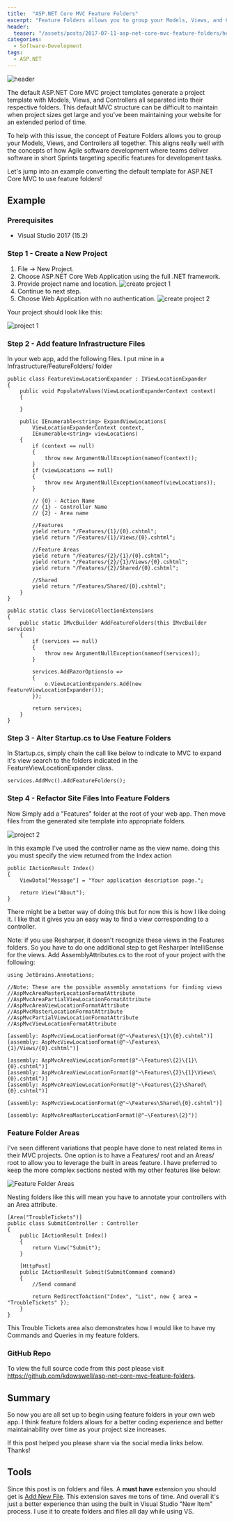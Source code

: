 ```yaml
---
title:  "ASP.NET Core MVC Feature Folders"
excerpt: "Feature Folders allows you to group your Models, Views, and Controllers all together."
header:
  teaser: "/assets/posts/2017-07-11-asp-net-core-mvc-feature-folders/header.jpg"
categories: 
  - Software-Development
tags:
  - ASP.NET
---
```


![header](/assets/posts/2017-07-11-asp-net-core-mvc-feature-folders/header.jpg)

The default ASP.NET Core MVC project templates generate a project template with Models, Views, and Controllers all separated into their respective folders. This default MVC structure can be difficult to maintain when project sizes get large and you've been maintaining your website for an extended period of time.

To help with this issue, the concept of Feature Folders allows you to group your Models, Views, and Controllers all together. This aligns really well with the concepts of how Agile software development where teams deliver software in short Sprints targeting specific features for development tasks.

Let's jump into an example converting the default template for ASP.NET Core MVC to use feature folders!

## Example

### Prerequisites

* Visual Studio 2017 (15.2)

### Step 1 - Create a New Project

1. File -> New Project.
2. Choose ASP.NET Core Web Application using the full .NET framework.
3. Provide project name and location.
![create project 1](/assets/posts/2017-07-11-asp-net-core-mvc-feature-folders/CreateProj1.jpg)
4. Continue to next step.
5. Choose Web Application with no authentication.
![create project 2](/assets/posts/2017-07-11-asp-net-core-mvc-feature-folders/CreateProj2.jpg)

Your project should look like this:

![project 1](/assets/posts/2017-07-11-asp-net-core-mvc-feature-folders/Project1.jpg)

### Step 2 - Add feature Infrastructure Files

In your web app, add the following files. I put mine in a Infrastructure/FeatureFolders/ folder

```
public class FeatureViewLocationExpander : IViewLocationExpander
{
    public void PopulateValues(ViewLocationExpanderContext context)
    {

    }

    public IEnumerable<string> ExpandViewLocations(
        ViewLocationExpanderContext context,
        IEnumerable<string> viewLocations)
    {
        if (context == null)
        {
            throw new ArgumentNullException(nameof(context));
        }
        if (viewLocations == null)
        {
            throw new ArgumentNullException(nameof(viewLocations));
        }

        // {0} - Action Name
        // {1} - Controller Name
        // {2} - Area name

        //Features
        yield return "/Features/{1}/{0}.cshtml";
        yield return "/Features/{1}/Views/{0}.cshtml";

        //Feature Areas
        yield return "/Features/{2}/{1}/{0}.cshtml";
        yield return "/Features/{2}/{1}/Views/{0}.cshtml";
        yield return "/Features/{2}/Shared/{0}.cshtml";

        //Shared
        yield return "/Features/Shared/{0}.cshtml";
    }
}
```

```
public static class ServiceCollectionExtensions
{
    public static IMvcBuilder AddFeatureFolders(this IMvcBuilder services)
    {
        if (services == null)
        {
            throw new ArgumentNullException(nameof(services));
        }

        services.AddRazorOptions(o =>
        {
            o.ViewLocationExpanders.Add(new FeatureViewLocationExpander());
        });

        return services;
    }
}
```

### Step 3 - Alter Startup.cs to Use Feature Folders

In Startup.cs, simply chain the call like below to indicate to MVC to expand it's view search to the folders indicated in the FeatureViewLocationExpander class.

```
services.AddMvc().AddFeatureFolders();
```

### Step 4 - Refactor Site Files Into Feature Folders

Now Simply add a "Features" folder at the root of your web app. Then move files from the generated site template into appropriate folders.

![project 2](/assets/posts/2017-07-11-asp-net-core-mvc-feature-folders/Project2.jpg)

In this example I've used the controller name as the view name. doing this you must specify the view returned from the Index action

```
public IActionResult Index()
{
    ViewData["Message"] = "Your application description page.";

    return View("About");
}
```

There might be a better way of doing this but for now this is how I like doing it. I like that it gives you an easy way to find a view corresponding to a controller.

Note: if you use Resharper, it doesn't recognize these views in the Features folders. So you have to do one additional step to get Resharper IntelliSense for the views. Add AssemblyAttributes.cs to the root of your project with the following:

```
using JetBrains.Annotations;

//Note: These are the possible assembly annotations for finding views
//AspMvcAreaMasterLocationFormatAttribute
//AspMvcAreaPartialViewLocationFormatAttribute
//AspMvcAreaViewLocationFormatAttribute
//AspMvcMasterLocationFormatAttribute
//AspMvcPartialViewLocationFormatAttribute
//AspMvcViewLocationFormatAttribute

[assembly: AspMvcViewLocationFormat(@"~\Features\{1}\{0}.cshtml")]
[assembly: AspMvcViewLocationFormat(@"~\Features\{1}/Views/{0}.cshtml")]

[assembly: AspMvcAreaViewLocationFormat(@"~\Features\{2}\{1}\{0}.cshtml")]
[assembly: AspMvcAreaViewLocationFormat(@"~\Features\{2}\{1}\Views\{0}.cshtml")]
[assembly: AspMvcAreaViewLocationFormat(@"~\Features\{2}\Shared\{0}.cshtml")]

[assembly: AspMvcViewLocationFormat(@"~\Features\Shared\{0}.cshtml")]

[assembly: AspMvcAreaMasterLocationFormat(@"~\Features\{2}")]
```

### Feature Folder Areas
I've seen different variations that people have done to nest related items in their MVC projects. One option is to have a Features/ root and an Areas/ root to allow you to leverage the built in areas feature. I have preferred to keep the more complex sections nested with my other features like below:

![Feature Folder Areas](/assets/posts/2017-07-11-asp-net-core-mvc-feature-folders/troubletickets.jpg)

Nesting folders like this will mean you have to annotate your controllers with an Area attribute.

```
[Area("TroubleTickets")]
public class SubmitController : Controller
{
    public IActionResult Index()
    {
        return View("Submit");
    }

    [HttpPost]
    public IActionResult Submit(SubmitCommand command)
    {
        //Send command

        return RedirectToAction("Index", "List", new { area = "TroubleTickets" });
    }
}
```

This Trouble Tickets area also demonstrates how I would like to have my Commands and Queries in my feature folders.

### GitHub Repo
To view the full source code from this post please visit <https://github.com/kdowswell/asp-net-core-mvc-feature-folders>.

## Summary
So now you are all set up to begin using feature folders in your own web app. I think feature folders allows for a better coding experience and better maintainability over time as your project size increases.

If this post helped you please share via the social media links below. Thanks!

## Tools
Since this post is on folders and files. A **must have** extension you should get is [Add New File](https://marketplace.visualstudio.com/items?itemName=MadsKristensen.AddNewFile). This extension saves me tons of time. And overall it's just a better experience than using the built in Visual Studio "New Item" process. I use it to create folders and files all day while using VS.

